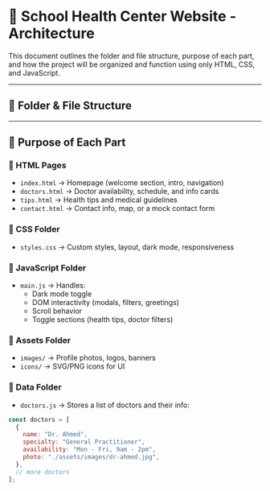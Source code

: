 # 🏥 School Health Center Website - Architecture

This document outlines the folder and file structure, purpose of each part, and how the project will be organized and function using only HTML, CSS, and JavaScript.

---

## 📁 Folder & File Structure

---

## 🧠 Purpose of Each Part

### 🔹 HTML Pages

- `index.html` → Homepage (welcome section, intro, navigation)
- `doctors.html` → Doctor availability, schedule, and info cards
- `tips.html` → Health tips and medical guidelines
- `contact.html` → Contact info, map, or a mock contact form

### 🔹 CSS Folder

- `styles.css` → Custom styles, layout, dark mode, responsiveness

### 🔹 JavaScript Folder

- `main.js` → Handles:
  - Dark mode toggle
  - DOM interactivity (modals, filters, greetings)
  - Scroll behavior
  - Toggle sections (health tips, doctor filters)

### 🔹 Assets Folder

- `images/` → Profile photos, logos, banners
- `icons/` → SVG/PNG icons for UI

### 🔹 Data Folder

- `doctors.js` → Stores a list of doctors and their info:

```js
const doctors = [
  {
    name: "Dr. Ahmed",
    specialty: "General Practitioner",
    availability: "Mon - Fri, 9am - 2pm",
    photo: "./assets/images/dr-ahmed.jpg",
  },
  // more doctors
];
```
